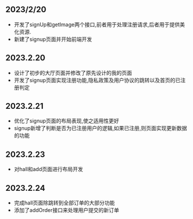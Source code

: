 ## 2023/2/20

- 开发了signUp和getImage两个接口,前者用于处理注册请求,后者用于提供美化资源.
- 新建了signup页面并开始前端开发



## 2023.2.20

- 设计了初步的大厅页面并修改了原先设计的我的页面
- 开发了signup页面实现注册功能,隐私政策及用户协议的跳转以及首页的已注册判定



## 2023.2.21

- 优化了signup页面的布局表现,使之适用性更好 
- signup新增了判断是否为已注册用户的逻辑,如果已注册,则页面实现更新数据的功能

## 2023.2.23

- 对hall和add页面进行布局开发



## 2023.2.24

- 完成hall页面除跳转到全部订单的大部分功能
- 添加了addOrder接口来处理用户提交的新订单
